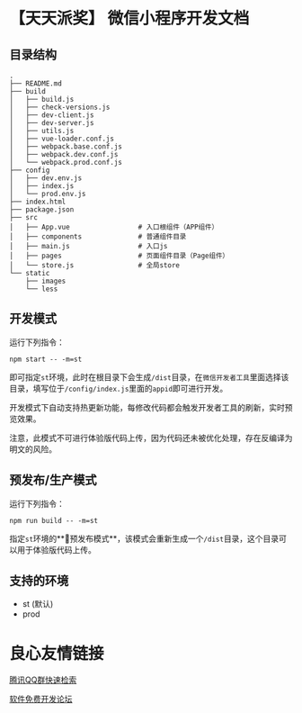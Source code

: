 # 【天天派奖】 微信小程序开发文档

## 目录结构
```
.
├── README.md
├── build
│   ├── build.js
│   ├── check-versions.js
│   ├── dev-client.js
│   ├── dev-server.js
│   ├── utils.js
│   ├── vue-loader.conf.js
│   ├── webpack.base.conf.js
│   ├── webpack.dev.conf.js
│   └── webpack.prod.conf.js
├── config
│   ├── dev.env.js
│   ├── index.js
│   └── prod.env.js
├── index.html
├── package.json
├── src
│   ├── App.vue                 # 入口根组件（APP组件）
│   ├── components              # 普通组件目录
│   ├── main.js                 # 入口js
│   ├── pages                   # 页面组件目录（Page组件）
│   └── store.js                # 全局store
└── static
    ├── images
    └── less
```

## 开发模式
运行下列指令：
```
npm start -- -m=st
```
即可指定`st`环境，此时在根目录下会生成`/dist`目录，在`微信开发者工具`里面选择该目录，填写位于`/config/index.js`里面的`appid`即可进行开发。

开发模式下自动支持热更新功能，每修改代码都会触发开发者工具的刷新，实时预览效果。

注意，此模式不可进行体验版代码上传，因为代码还未被优化处理，存在反编译为明文的风险。

## 预发布/生产模式
运行下列指令：
```
npm run build -- -m=st
```
指定`st`环境的**预发布模式**，该模式会重新生成一个`/dist`目录，这个目录可以用于体验版代码上传。

## 支持的环境
- st (默认)
- prod



 # 良心友情链接

[腾讯QQ群快速检索](http://u.720life.cn/s/8cf73f7c)

[软件免费开发论坛](http://u.720life.cn/s/bbb01dc0)